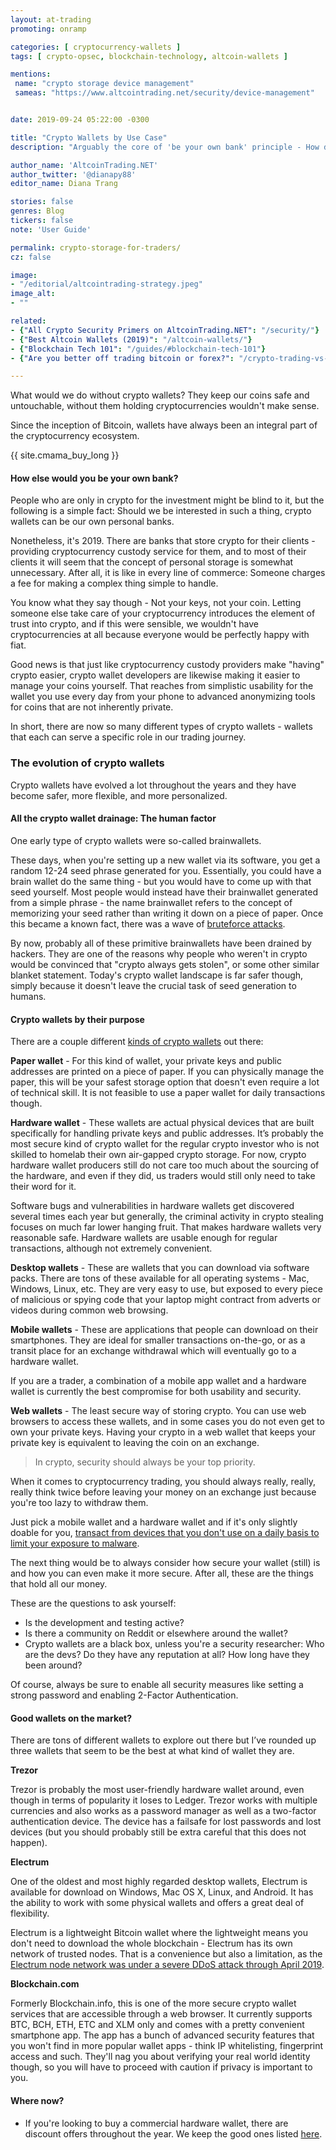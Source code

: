 ```yaml
---
layout: at-trading
promoting: onramp

categories: [ cryptocurrency-wallets ]
tags: [ crypto-opsec, blockchain-technology, altcoin-wallets ]

mentions:
 name: "crypto storage device management"
 sameas: "https://www.altcointrading.net/security/device-management"


date: 2019-09-24 05:22:00 -0300

title: "Crypto Wallets by Use Case"
description: "Arguably the core of 'be your own bank' principle - How did crypto wallets evolve and what are the features you're looking for, as a trader?"

author_name: 'AltcoinTrading.NET'
author_twitter: '@dianapy88'
editor_name: Diana Trang

stories: false
genres: Blog
tickers: false
note: 'User Guide'

permalink: crypto-storage-for-traders/
cz: false

image:
- "/editorial/altcointrading-strategy.jpeg"
image_alt:
- ""

related:
- {"All Crypto Security Primers on AltcoinTrading.NET": "/security/"}
- {"Best Altcoin Wallets (2019)": "/altcoin-wallets/"}
- {"Blockchain Tech 101": "/guides/#blockchain-tech-101"}
- {"Are you better off trading bitcoin or forex?": "/crypto-trading-vs-forex-trading-review/"}

---
```


What would we do without crypto wallets? They keep our coins safe and untouchable, without them holding cryptocurrencies wouldn't make sense.

Since the inception of Bitcoin, wallets have always been an integral part of the cryptocurrency ecosystem.

{{ site.cmama_buy_long }}

#### How else would you be your own bank?

People who are only in crypto for the investment might be blind to it, but the following is a simple fact: Should we be interested in such a thing, crypto wallets can be our own personal banks.

Nonetheless, it's 2019. There are banks that store crypto for their clients - providing cryptocurrency custody service for them, and to most of their clients it will seem that the concept of personal storage is somewhat unnecessary. After all, it is like in every line of commerce: Someone charges a fee for making a complex thing simple to handle.

You know what they say though - Not your keys, not your coin. Letting someone else take care of your cryptocurrency introduces the element of trust into crypto, and if this were sensible, we wouldn't have cryptocurrencies at all because everyone would be perfectly happy with fiat.

Good news is that just like cryptocurrency custody providers make "having" crypto easier, crypto wallet developers are likewise making it easier to manage your coins yourself. That reaches from simplistic usability for the wallet you use every day from your phone to advanced anonymizing tools for coins that are not inherently private.

In short, there are now so many different types of crypto wallets - wallets that each can serve a specific role in our trading journey.

### The evolution of crypto wallets

Crypto wallets have evolved a lot throughout the years and they have become safer, more flexible, and more personalized.

#### All the crypto wallet drainage: The human factor

One early type of crypto wallets were so-called brainwallets.

These days, when you're setting up a new wallet via its software, you get a random 12-24 seed phrase generated for you. Essentially, you could have a brain wallet do the same thing - but you would have to come up with that seed yourself. Most people would instead have their brainwallet generated from a simple phrase - the name brainwallet refers to the concept of memorizing your seed rather than writing it down on a piece of paper. Once this became a known fact, there was a wave of [bruteforce attacks](https://cointext.com/2013/11/04/brain-wallet-thefts-increasing/).

By now, probably all of these primitive brainwallets have been drained by hackers. They are one of the reasons why people who weren't in crypto would be convinced that "crypto always gets stolen", or some other similar blanket statement. Today's crypto wallet landscape is far safer though, simply because it doesn't leave the crucial task of seed generation to humans.

#### Crypto wallets by their purpose

There are a couple different [kinds of crypto wallets](/altcoin-wallets/) out there:

**Paper wallet** - For this kind of wallet, your private keys and public addresses are printed on a piece of paper. If you can physically manage the paper, this will be your safest storage option that doesn't even require a lot of technical skill. It is not feasible to use a paper wallet for daily transactions though.

**Hardware wallet** - These wallets are actual physical devices that are built specifically for handling private keys and public addresses. It’s probably the most secure kind of crypto wallet for the regular crypto investor who is not skilled to homelab their own air-gapped crypto storage. For now, crypto hardware wallet producers still do not care too much about the sourcing of the hardware, and even if they did, us traders would still only need to take their word for it.

Software bugs and vulnerabilities in hardware wallets get discovered several times each year but generally, the criminal activity in crypto stealing focuses on much far lower hanging fruit. That makes hardware wallets very reasonable safe. Hardware wallets are usable enough for regular transactions, although not extremely convenient.

**Desktop wallets** - These are wallets that you can download via software packs. There are tons of these available for all operating systems - Mac, Windows, Linux, etc. They are very easy to use, but exposed to every piece of malicious or spying code that your laptop might contract from adverts or videos during common web browsing.

**Mobile wallets** - These are applications that people can download on their smartphones. They are ideal for smaller transactions on-the-go, or as a transit place for an exchange withdrawal which will eventually go to a hardware wallet.

If you are a trader, a combination of a mobile app wallet and a hardware wallet is currently the best compromise for both usability and security.

**Web wallets** - The least secure way of storing crypto. You can use web browsers to access these wallets, and in some cases you do not even get to own your private keys. Having your crypto in a web wallet that keeps your private key is equivalent to leaving the coin on an exchange.


> In crypto, security should always be your top priority.

When it comes to cryptocurrency trading, you should always really, really, really think twice before leaving your money on an exchange just because you're too lazy to withdraw them.

Just pick a mobile wallet and a hardware wallet and if it's only slightly doable for you, [transact from devices that you don't use on a daily basis to limit your exposure to malware](/security/device-management).

The next thing would be to always consider how secure your wallet (still) is and how you can even make it more secure. After all, these are the things that hold all our money.

These are the questions to ask yourself:

* Is the development and testing active?
* Is there a community on Reddit or elsewhere around the wallet?
* Crypto wallets are a black box, unless you're a security researcher: Who are the devs? Do they have any reputation at all? How long have they been around?

Of course, always be sure to enable all security measures like setting a strong password and enabling 2-Factor Authentication.

#### Good wallets on the market?

There are tons of different wallets to explore out there but I’ve rounded up three wallets that seem to be the best at what kind of wallet they are.

**Trezor**

Trezor is probably the most user-friendly hardware wallet around, even though in terms of popularity it loses to Ledger. Trezor works with multiple currencies and also works as a password manager as well as a two-factor authentication device. The device has a failsafe for lost passwords and lost devices (but you should probably still be extra careful that this does not happen).

**Electrum**

One of the oldest and most highly regarded desktop wallets, Electrum is available for download on Windows, Mac OS X, Linux, and Android. It has the ability to work with some physical wallets and offers a great deal of flexibility.

Electrum is a lightweight Bitcoin wallet where the lightweight means you don't need to download the whole blockchain - Electrum has its own network of trusted nodes. That is a convenience but also a limitation, as the [Electrum node network was under a severe DDoS attack through April 2019](https://twitter.com/altcointrading_/status/1123080686288740352).

**Blockchain.com**

Formerly Blockchain.info, this is one of the more secure crypto wallet services that are accessible through a web browser. It currently supports BTC, BCH, ETH, ETC and XLM only and comes with a pretty convenient smartphone app. The app has a bunch of advanced security features that you won't find in more popular wallet apps - think IP whitelisting, fingerprint access and such. They'll nag you about verifying your real world identity though, so you will have to proceed with caution if privacy is important to you.

#### Where now?

* If you're looking to buy a commercial hardware wallet, there are discount offers throughout the year. We keep the good ones listed [here](/blackfriday/).
